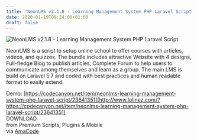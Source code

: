 ```yaml
---
title: 'NeonLMS v2.1.8 - Learning Management System PHP Laravel Script'
date: 2020-01-19T09:24:00+01:00
draft: false
---
```


![NeonLMS v2.1.8 - Learning Management System PHP Laravel Script](http://www.codelist.cc/uploads/posts/2020-01/1579420625_neonlms.jpg "NeonLMS v2.1.8 - Learning Management System PHP Laravel Script")  
  
NeonLMS is a script to setup online school to offer courses with articles, videos, and quizzes. The bundle includes attractive Website with 4 designs, Full-fledge Blog to publish articles, Complete Forum to help users to communicate among themselves and learn as a group. The main LMS is build on Laravel 5.7 and coded with best practices and human readable format to easily extend.  
  
Demo: [https://codecanyon.net/item/neonlms-learning-management-system-php-laravel-script/23641351](http://www.lolinez.com/?https://codecanyon.net/item/neonlms-learning-management-system-php-laravel-script/23641351)  
DOWNLOAD  
from Premium Scripts, Plugins & Mobile  
via [AmaCode](https://amazcode.ooo)